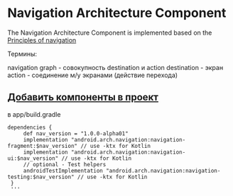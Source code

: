 # Navigation Architecture Component

The Navigation Architecture Component is implemented based on the [ Principles of navigation ](/PrinciplesOfNavigation.md)

Термины:

navigation graph - совокупность destination и action
destination - экран
action - соединение м/у экранами (действие перехода)

## [ Добавить компоненты в проект](https://developer.android.com/topic/libraries/architecture/adding-components)
в app/build.gradle

```
dependencies {
     def nav_version = "1.0.0-alpha01"
     implementation "android.arch.navigation:navigation-fragment:$nav_version" // use -ktx for Kotlin
     implementation "android.arch.navigation:navigation-ui:$nav_version" // use -ktx for Kotlin
     // optional - Test helpers
     androidTestImplementation "android.arch.navigation:navigation-testing:$nav_version" // use -ktx for Kotlin
 }
 '''
 

